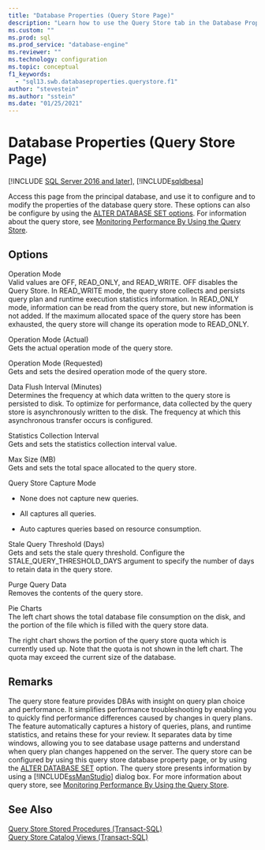 ```yaml
---
title: "Database Properties (Query Store Page)"
description: "Learn how to use the Query Store tab in the Database Properties dialog box to configure query store modes, intervals, thresholds, and other properties."
ms.custom: ""
ms.prod: sql
ms.prod_service: "database-engine"
ms.reviewer: ""
ms.technology: configuration
ms.topic: conceptual
f1_keywords: 
  - "sql13.swb.databaseproperties.querystore.f1"
author: "stevestein"
ms.author: "sstein"
ms.date: "01/25/2021"
---
```

# Database Properties (Query Store Page)
[!INCLUDE [SQL Server 2016 and later](../../includes/applies-to-version/sqlserver2016.md)], [!INCLUDE[sqldbesa](../../includes/sqldbesa-md.md)]

  Access this page from the principal database, and use it to configure and to modify the properties of the database query store. These options can also be configure by using the [ALTER DATABASE SET options](../../t-sql/statements/alter-database-transact-sql-set-options.md). For information about the query store, see [Monitoring Performance By Using the Query Store](../../relational-databases/performance/monitoring-performance-by-using-the-query-store.md).  
  
## Options  
 Operation Mode  
 Valid values are OFF, READ_ONLY, and READ_WRITE. OFF disables the Query Store. In READ_WRITE mode, the query store collects and persists query plan and runtime execution statistics information. In READ_ONLY mode, information can be read from the query store, but new information is not added. If the maximum allocated space of the query store has been exhausted, the query store will change its operation mode to READ_ONLY.  
  
 Operation Mode (Actual)  
 Gets the actual operation mode of the query store.  
  
 Operation Mode (Requested)  
 Gets and sets the desired operation mode of the query store.  
  
 Data Flush Interval (Minutes)  
 Determines the frequency at which data written to the query store is persisted to disk. To optimize for performance, data collected by the query store is asynchronously written to the disk. The frequency at which this asynchronous transfer occurs is configured.  
  
 Statistics Collection Interval  
 Gets and sets the statistics collection interval value.  
  
 Max Size (MB)  
 Gets and sets the total space allocated to the query store.  
  
 Query Store Capture Mode  
 -   None does not capture new queries.  
  
-   All captures all queries.  
  
-   Auto captures queries based on resource consumption.  
  
 Stale Query Threshold (Days)  
 Gets and sets the stale query threshold. Configure the STALE_QUERY_THRESHOLD_DAYS argument to specify the number of days to retain data in the query store.  
  
 Purge Query Data  
 Removes the contents of the query store.  
  
 Pie Charts  
 The left chart shows the total database file consumption on the disk, and the portion of the file which is filled with the query store data.  
  
 The right chart shows the portion of the query store quota which is currently used up. Note that the quota is not shown in the left chart. The quota may exceed the current size of the database.  
  
## Remarks  
 The query store feature provides DBAs with insight on query plan choice and performance. It simplifies performance troubleshooting by enabling you to quickly find performance differences caused by changes in query plans. The feature automatically captures a history of queries, plans, and runtime statistics, and retains these for your review. It separates data by time windows, allowing you to see database usage patterns and understand when query plan changes happened on the server. The query store can be configured by using this query store database property page, or by using the [ALTER DATABASE SET](../../t-sql/statements/alter-database-transact-sql-set-options.md) option. The query store presents information by using a [!INCLUDE[ssManStudio](../../includes/ssmanstudio-md.md)] dialog box. For more information about query store, see [Monitoring Performance By Using the Query Store](../../relational-databases/performance/monitoring-performance-by-using-the-query-store.md).  
  
## See Also  
 [Query Store Stored Procedures &#40;Transact-SQL&#41;](../../relational-databases/system-stored-procedures/query-store-stored-procedures-transact-sql.md)   
 [Query Store Catalog Views &#40;Transact-SQL&#41;](../../relational-databases/system-catalog-views/query-store-catalog-views-transact-sql.md)